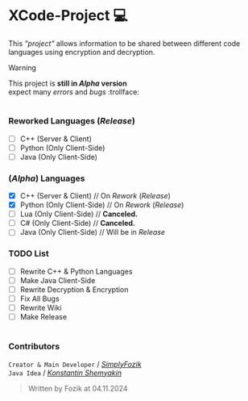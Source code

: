 # XCode-Project 💻
This _"project"_ allows information to be shared between different code languages using encryption and decryption.

> [!WARNING]
> This project is **still in _Alpha_ version**<br>
> expect many _errors_ and _bugs_ :trollface:

#

### Reworked Languages (_Release_)
- [ ] C++ (Server & Client)
- [ ] Python (Only Client-Side)
- [ ] Java (Only Client-Side)
### (_Alpha_) Languages
- [X] C++ (Server & Client) // On _Rework_ (_Release_)
- [X] Python (Only Client-Side) // On _Rework_ (_Release_)
- [ ] Lua (Only Client-Side) // **Canceled.**
- [ ] C# (Only Client-Side) // **Canceled.**
- [ ] Java (Only Client-Side) // Will be in _Release_
### TODO List
- [ ] Rewrite C++ & Python Languages
- [ ] Make Java Client-Side
- [ ] Rewrite Decryption & Encryption
- [ ] Fix All Bugs
- [ ] Rewrite Wiki
- [ ] Make Release

#

### Contributors
`Creator & Main Developer` / [*SimplyFozik*](https://github.com/SimplyFozik)<br>
`Java Idea` / [*Konstantin Shemyakin*](https://github.com/KonstantinShemyakin)<br>

> Written by Fozik at 04.11.2024
